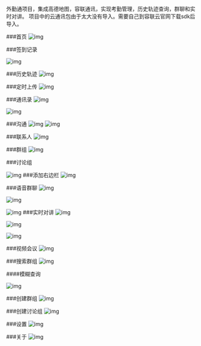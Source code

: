 外勤通项目，集成高德地图，容联通讯，实现考勤管理，历史轨迹查询，群聊和实时对讲。
项目中的云通讯包由于太大没有导入。需要自己到容联云官网下载sdk后导入。

###首页
![img](http://ww3.sinaimg.cn/mw690/78f9859ejw1f2p3bdtucgj20hs0vktgf.jpg)

###签到记录

![img](http://ww2.sinaimg.cn/mw690/78f9859ejw1f2p3bhzu5dj20hs0vkwg3.jpg)

###历史轨迹
![img](http://ww4.sinaimg.cn/mw690/78f9859ejw1f2p3bh87yjj20hs0vkahw.jpg)

###定时上传
![img](http://ww1.sinaimg.cn/mw690/78f9859ejw1f2p3qgp7tzj20hs0vktaf.jpg)

###通讯录
![img](http://ww3.sinaimg.cn/mw690/78f9859ejw1f2p3bfq6jmj20hs0vkq48.jpg)

![img](http://ww4.sinaimg.cn/mw690/78f9859ejw1f2p3bgdcoej20hs0vk40p.jpg)

###沟通
![img](http://ww1.sinaimg.cn/mw690/78f9859ejw1f2h6941hdkj20ku112abe.jpg)
![img](http://ww1.sinaimg.cn/mw690/78f9859ejw1f2id1k9yj4j20ku112wid.jpg)

###联系人
![img](http://ww2.sinaimg.cn/mw690/78f9859ejw1f2h79sa9frj20ku112whl.jpg)

###群组
![img](http://ww2.sinaimg.cn/mw690/78f9859ejw1f2h694q7g1j20ku1120uj.jpg)

###讨论组

![img](http://ww4.sinaimg.cn/mw690/78f9859ejw1f2h7b2m61bj20ku112myi.jpg)
###添加右边栏
![img](http://ww1.sinaimg.cn/mw690/78f9859ejw1f2h694t5rmj20ku112777.jpg)

###语音群聊
![img](http://ww2.sinaimg.cn/mw690/78f9859ejw1f2h7dfouudj20ku11242a.jpg)

![img](http://ww1.sinaimg.cn/mw690/78f9859ejw1f2hbhmixngj20ku112td8.jpg)

![img](http://ww4.sinaimg.cn/mw690/78f9859ejw1f2ig90zevkj20ku112di7.jpg)
###实时对讲
![img](http://ww2.sinaimg.cn/mw690/78f9859ejw1f2h7q97g34j20ku112761.jpg)

![img](http://ww3.sinaimg.cn/mw690/78f9859ejw1f2h7tuc3cej20ku11242e.jpg)

![img](http://ww1.sinaimg.cn/mw690/78f9859ejw1f2haxpu4xaj20ku11276o.jpg)

###视频会议
![img](http://ww2.sinaimg.cn/mw690/78f9859ejw1f2h7dh1jlkj20ku112jv2.jpg)

###搜索群组
![img](http://ww2.sinaimg.cn/mw690/78f9859ejw1f2h7dhsotnj20ku112q42.jpg)

####模糊查询

![img](http://ww1.sinaimg.cn/mw690/78f9859ejw1f2h7dilhshj20ku112acv.jpg)

###创建群组
![img](http://ww4.sinaimg.cn/mw690/78f9859ejw1f2h7g76c8qj20ku112jtq.jpg)

###创建讨论组
![img](http://ww3.sinaimg.cn/mw690/78f9859ejw1f2h7g7sh0kj20ku112tck.jpg)

###设置
![img](http://ww1.sinaimg.cn/mw690/78f9859ejw1f2h7g8hxvbj20ku112q5n.jpg)

###关于
![img](http://ww2.sinaimg.cn/mw690/78f9859ejw1f2h7g92pdwj20ku1123zy.jpg)